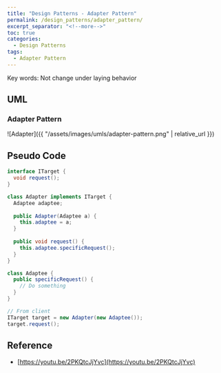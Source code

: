 ```yaml
---
title: "Design Patterns - Adapter Pattern"
permalink: /design_patterns/adapter_pattern/
excerpt_separator: "<!--more-->"
toc: true
categories:
  - Design Patterns
tags:
  - Adapter Pattern
---
```


Key words: Not change under laying behavior

## UML  

### Adapter Pattern

![Adapter]({{ "/assets/images/umls/adapter-pattern.png" | relative_url }})

## Pseudo Code

```java
interface ITarget {
  void request();
}

class Adapter implements ITarget {
  Adaptee adaptee;
  
  public Adapter(Adaptee a) {
    this.adaptee = a;
  }
  
  public void request() {
    this.adaptee.specificRequest();
  }
}

class Adaptee {
  public specificRequest() {
    // Do something
  }
}
```

```java
// From client
ITarget target = new Adapter(new Adaptee());
target.request();
```

## Reference

- [https://youtu.be/2PKQtcJjYvc](https://youtu.be/2PKQtcJjYvc)
